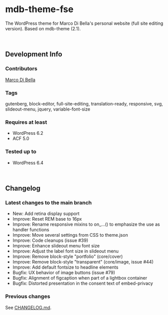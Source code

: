 # mdb-theme-fse
The WordPress theme for Marco Di Bella's personal website (full site editing version). Based on mdb-theme (2.1).

<br>

## Development Info

### Contributors
[Marco Di Bella](https://github.com/mdibella-dev)

### Tags
gutenberg, block-editor, full-site-editing, translation-ready, responsive, svg, slideout-menu, jquery, variable-font-size

### Requires at least

- WordPress 6.2
- ACF 5.0

### Tested up to

- WordPress 6.4

<br>

## Changelog

### Latest changes to the main branch

* New: Add retina display support
* Improve: Reset REM base to 16px
* Improve: Rename responsive mixins to on_...() to emphasize the use as handler functions
* Improve: Move several settings from CSS to theme.json
* Improve: Code cleanups (issue #39)
* Improve: Enhance slideout menu font size
* Improve: Adjust the label font size in slideout menu
* Improve: Remove block-style "portfolio" (core/cover)
* Improve: Remove block-style "transparent" (core/image, issue #44)
* Improve: Add default fontsize to headline elements
* Bugfix: UX behavior of image buttons (issue #79)
* Bugfix: Alignment of figcaption when part of a lightbox container
* Bugfix: Distorted presentation in the consent text of embed-privacy


### Previous changes

See [CHANGELOG.md](https://github.com/mdibella-dev/mdb-theme-fse/blob/main/CHANGELOG.md).
